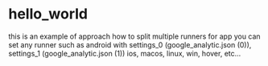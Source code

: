 # hello_world

this is an example of approach how to split multiple runners for app
you can set any runner such as android with settings_0 (google_analytic.json (0)), settings_1 (google_analytic.json (1))
ios, macos, linux, win, hover, etc...

